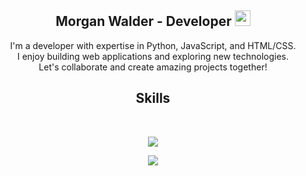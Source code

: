 <h2 align="center">Morgan Walder - Developer <img src="https://s8.gifyu.com/images/979447220829032478.gif" height="25px"></h2>
<p align="center">I'm a developer with expertise in Python, JavaScript, and HTML/CSS. <br>I enjoy building web applications and exploring new technologies. <br>Let's collaborate and create amazing projects together!</p>
<h2 align="center">Skills</h2>
<br>
<p align="center">
    <a href="https://skillicons.dev">
        <img src="https://skillicons.dev/icons?i=python,vscode,cs,html,css,js,php">
    </a>
</p>
<p align="center">
    <img alt="" src="https://github-readme-stats.vercel.app/api?username=Enmn&theme=tokyonight&show_icons=true">
    <br>
    <img src="https://github-readme-stats.vercel.app/api/top-langs/?username=Enmn&langs_count=10&hide=html,css,makefile,batchfile&theme=tokyonight">
</p>
